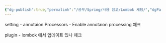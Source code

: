 ```yaml
---
{"dg-publish":true,"permalink":"/공부/Spring/사용 참고/Lombok 세팅/","dgPassFrontmatter":true,"noteIcon":""}
---
```


setting - annotaion Processors - Enable annotaion processing 체크

plugin - lombok 에서 업데이트 있나 체크